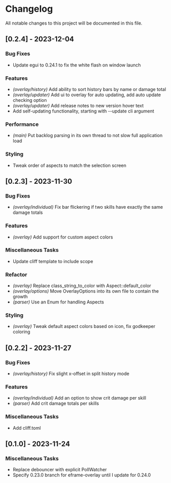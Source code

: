 # Changelog

All notable changes to this project will be documented in this file.

## [0.2.4] - 2023-12-04

### Bug Fixes

- Update egui to 0.24.1 to fix the white flash on window launch


### Features

- *(overlay/history)* Add ability to sort history bars by name or damage total
- *(overlay/updater)* Add ui to overlay for auto updating, add auto update checking option
- *(overlay/updater)* Add release notes to new version hover text
- Add self-updating functionality, starting with --update cli argument


### Performance

- *(main)* Put backlog parsing in its own thread to not slow full application load


### Styling

- Tweak order of aspects to match the selection screen


## [0.2.3] - 2023-11-30

### Bug Fixes

- *(overlay/individual)* Fix bar flickering if two skills have exactly the same damage totals


### Features

- *(overlay)* Add support for custom aspect colors


### Miscellaneous Tasks

- Update cliff template to include scope


### Refactor

- *(overlay)* Replace class_string_to_color with Aspect::default_color
- *(overlay/options)* Move OverlayOptions into its own file to contain the growth
- *(parser)* Use an Enum for handling Aspects


### Styling

- *(overlay)* Tweak default aspect colors based on icon, fix godkeeper coloring


## [0.2.2] - 2023-11-27

### Bug Fixes

- *(overlay/history)* Fix slight x-offset in split history mode


### Features

- *(overlay/individual)* Add an option to show crit damage per skill
- *(parser)* Add crit damage totals per skills


### Miscellaneous Tasks

- Add cliff.toml


## [0.1.0] - 2023-11-24

### Miscellaneous Tasks

- Replace debouncer with explicit PollWatcher
- Specify 0.23.0 branch for eframe-overlay until I update for 0.24.0


